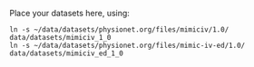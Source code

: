 Place your datasets here, using:
```
ln -s ~/data/datasets/physionet.org/files/mimiciv/1.0/     data/datasets/mimiciv_1_0
ln -s ~/data/datasets/physionet.org/files/mimic-iv-ed/1.0/ data/datasets/mimiciv_ed_1_0
```
